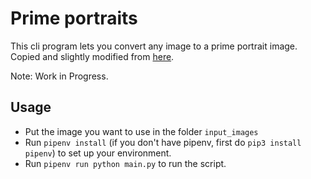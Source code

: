 # Prime portraits
This cli program lets you convert any image to a prime portrait image.
Copied and slightly modified from [here](https://github.com/rmeertens/prime_portraits).

Note: Work in Progress.

## Usage
- Put the image you want to use in the folder `input_images`
- Run `pipenv install` (if you don't have pipenv, first do `pip3 install pipenv`)
to set up your environment.
-  Run `pipenv run python main.py` to run the script.
